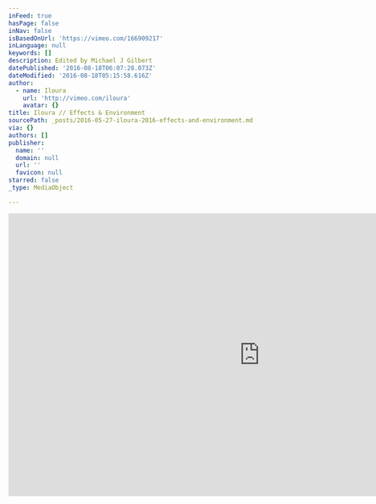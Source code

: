 ```yaml
---
inFeed: true
hasPage: false
inNav: false
isBasedOnUrl: 'https://vimeo.com/166909217'
inLanguage: null
keywords: []
description: Edited by Michael J Gilbert
datePublished: '2016-08-18T06:07:28.073Z'
dateModified: '2016-08-18T05:15:58.616Z'
author:
  - name: Iloura
    url: 'http://vimeo.com/iloura'
    avatar: {}
title: Iloura // Effects & Environment
sourcePath: _posts/2016-05-27-iloura-2016-effects-and-environment.md
via: {}
authors: []
publisher:
  name: ''
  domain: null
  url: ''
  favicon: null
starred: false
_type: MediaObject

---
```

<iframe src="https://cdn.embedly.com/widgets/media.html?src=https%3A%2F%2Fplayer.vimeo.com%2Fvideo%2F166909217&amp;url=https%3A%2F%2Fvimeo.com%2F166909217&amp;image=http%3A%2F%2Fi.vimeocdn.com%2Fvideo%2F571103974_1280.jpg&amp;key=b7d04c9b404c499eba89ee7072e1c4f7&amp;type=text%2Fhtml&amp;schema=vimeo" width="1000" height="563" scrolling="no" frameborder="0" allowfullscreen="" style=""></iframe>